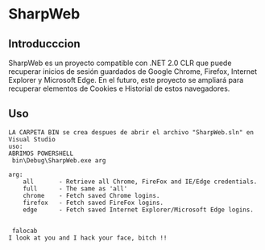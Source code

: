 # SharpWeb

## Introducccion

SharpWeb es un proyecto compatible con .NET 2.0 CLR que puede recuperar inicios de sesión guardados de Google Chrome, Firefox, Internet Explorer y Microsoft Edge. En el futuro, este proyecto se ampliará para recuperar elementos de Cookies e Historial de estos navegadores.

## Uso

```
LA CARPETA BIN se crea despues de abrir el archivo "SharpWeb.sln" en Visual Studio
uso:
ABRIMOS POWERSHELL
 bin\Debug\SharpWeb.exe arg

arg:
    all       - Retrieve all Chrome, FireFox and IE/Edge credentials.
    full      - The same as 'all'
    chrome    - Fetch saved Chrome logins.
    firefox   - Fetch saved FireFox logins.
    edge      - Fetch saved Internet Explorer/Microsoft Edge logins.


 falocab
I look at you and I hack your face, bitch !!
